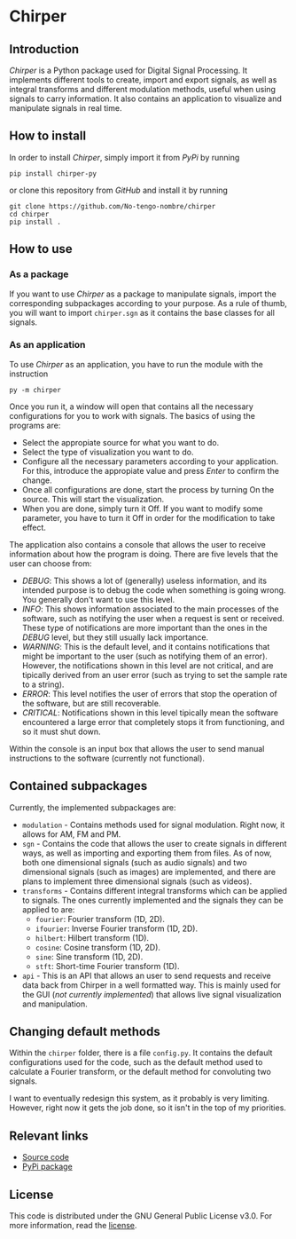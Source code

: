 # Chirper
## Introduction
*Chirper* is a Python package used for Digital Signal Processing. It implements different tools to create, import and export signals, as well as integral transforms and different modulation methods, useful when using signals to carry information. It also contains an application to visualize and manipulate signals in real time.

## How to install
In order to install *Chirper*, simply import it from *PyPi* by running

    pip install chirper-py

or clone this repository from *GitHub* and install it by running
    
    git clone https://github.com/No-tengo-nombre/chirper
    cd chirper
    pip install .

## How to use
### As a package
If you want to use *Chirper* as a package to manipulate signals, import the corresponding subpackages according to your purpose. As a rule of thumb, you will want to import `chirper.sgn` as it contains the base classes for all signals.

### As an application
To use *Chirper* as an application, you have to run the module with the instruction

    py -m chirper

Once you run it, a window will open that contains all the necessary configurations for you to work with signals. The basics of using the programs are:
- Select the appropiate source for what you want to do.
- Select the type of visualization you want to do.
- Configure all the necessary parameters according to your application. For this, introduce the appropiate value and press *Enter* to confirm the change.
- Once all configurations are done, start the process by turning On the source. This will start the visualization.
- When you are done, simply turn it Off. If you want to modify some parameter, you have to turn it Off in order for the modification to take effect.

The application also contains a console that allows the user to receive information about how the program is doing. There are five levels that the user can choose from:
- *DEBUG*: This shows a lot of (generally) useless information, and its intended purpose is to debug the code when something is going wrong. You generally don't want to use this level.
- *INFO*: This shows information associated to the main processes of the software, such as notifying the user when a request is sent or received. These type of notifications are more important than the ones in the *DEBUG* level, but they still usually lack importance.
- *WARNING*: This is the default level, and it contains notifications that might be important to the user (such as notifying them of an error). However, the notifications shown in this level are not critical, and are tipically derived from an user error (such as trying to set the sample rate to a string).
- *ERROR*: This level notifies the user of errors that stop the operation of the software, but are still recoverable.
- *CRITICAL*: Notifications shown in this level tipically mean the software encountered a large error that completely stops it from functioning, and so it must shut down.

Within the console is an input box that allows the user to send manual instructions to the software (currently not functional).

## Contained subpackages
Currently, the implemented subpackages are:
- `modulation` - Contains methods used for signal modulation. Right now, it allows for AM, FM and PM.
- `sgn` - Contains the code that allows the user to create signals in different ways, as well as importing and exporting them from files. As of now, both one dimensional signals (such as audio signals) and two dimensional signals (such as images) are implemented, and there are plans to implement three dimensional signals (such as videos).
- `transforms` - Contains different integral transforms which can be applied to signals. The ones currently implemented and the signals they can be applied to are:
  - `fourier`: Fourier transform (1D, 2D).
  - `ifourier`: Inverse Fourier transform (1D, 2D).
  - `hilbert`: Hilbert transform (1D).
  - `cosine`: Cosine transform (1D, 2D).
  - `sine`: Sine transform (1D, 2D).
  - `stft`: Short-time Fourier transform (1D).
- `api` - This is an API that allows an user to send requests and receive data back from Chirper in a well formatted way. This is mainly used for the GUI (*not currently implemented*) that allows live signal visualization and manipulation.

## Changing default methods
Within the `chirper` folder, there is a file `config.py`. It contains the default configurations used for the code, such as the default method used to calculate a Fourier transform, or the default method for convoluting two signals.

I want to eventually redesign this system, as it probably is very limiting. However, right now it gets the job done, so it isn't in the top of my priorities.

## Relevant links
- [Source code](https://github.com/No-tengo-nombre/chirper)
- [PyPi package](https://pypi.org/project/chirper-py/)

## License
This code is distributed under the GNU General Public License v3.0. For more information, read the [license](https://github.com/No-tengo-nombre/chirper/blob/main/LICENSE).